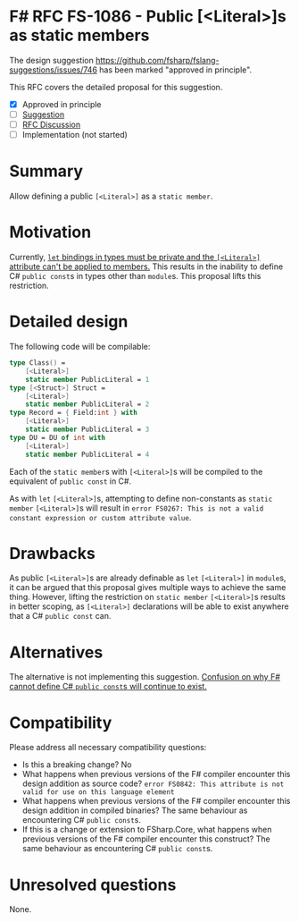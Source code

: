 # F# RFC FS-1086 - Public [\<Literal>]s as static members

The design suggestion https://github.com/fsharp/fslang-suggestions/issues/746 has been marked "approved in principle".

This RFC covers the detailed proposal for this suggestion.

- [x] Approved in principle
- [ ] [Suggestion](https://github.com/fsharp/fslang-suggestions/issues/746)
- [ ] [RFC Discussion](https://github.com/fsharp/fslang-design/issues/469)
- [ ] Implementation (not started)

# Summary

Allow defining a public `[<Literal>]` as a `static member`.

# Motivation

Currently, [`let` bindings in types must be private and the `[<Literal>]` attribute can't be applied to members.](https://stackoverflow.com/questions/1834923/f-public-literal) This results in the inability to define C# `public const`s in types other than `module`s. This proposal lifts this restriction.

# Detailed design

The following code will be compilable:

```fsharp
type Class() =
    [<Literal>]
    static member PublicLiteral = 1
type [<Struct>] Struct =
    [<Literal>]
    static member PublicLiteral = 2
type Record = { Field:int } with
    [<Literal>]
    static member PublicLiteral = 3
type DU = DU of int with
    [<Literal>]
    static member PublicLiteral = 4
```

Each of the `static member`s with `[<Literal>]`s will be compiled to the equivalent of `public const` in C#.

As with `let` `[<Literal>]`s, attempting to define non-constants as `static member` `[<Literal>]`s will result in `error FS0267: This is not a valid constant expression or custom attribute value`.

# Drawbacks

As public `[<Literal>]`s are already definable as `let` `[<Literal>]` in `module`s, it can be argued that this proposal gives multiple ways to achieve the same thing. However, lifting the restriction on `static member` `[<Literal>]`s results in better scoping, as `[<Literal>]` declarations will be able to exist anywhere that a C# `public const` can.

# Alternatives

The alternative is not implementing this suggestion. [Confusion on why F# cannot define C# `public const`s will continue to exist.](https://stackoverflow.com/questions/1834923/f-public-literal#comment1839525_1834926)

# Compatibility

Please address all necessary compatibility questions:

* Is this a breaking change? No
* What happens when previous versions of the F# compiler encounter this design addition as source code? `error FS0842: This attribute is not valid for use on this language element`
* What happens when previous versions of the F# compiler encounter this design addition in compiled binaries? The same behaviour as encountering C# `public const`s.
* If this is a change or extension to FSharp.Core, what happens when previous versions of the F# compiler encounter this construct? The same behaviour as encountering C# `public const`s.


# Unresolved questions

None.

